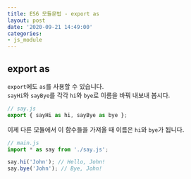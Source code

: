 ```yaml
---
title: ES6 모듈문법 - export as
layout: post
date: '2020-09-21 14:49:00'
categories:
- js_module
---
```


## export as

`export`에도 `as`를 사용할 수 있습니다.  
`sayHi`와 `sayBye`를 각각 `hi`와 `bye`로 이름을 바꿔 내보내 봅시다.

```javascript
// say.js
export { sayHi as hi, sayBye as bye };
```

이제 다른 모듈에서 이 함수들을 가져올 때 이름은 `hi`와 `bye`가 됩니다.

```javascript
// main.js
import * as say from './say.js';

say.hi('John'); // Hello, John!
say.bye('John'); // Bye, John!
```